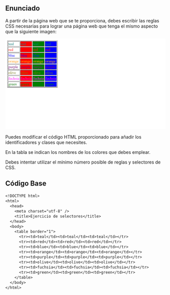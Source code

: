 
## Enunciado
A partir de la página web que se te proporciona, debes escribir las reglas CSS necesarias para lograr una página web que tenga el mismo aspecto que la siguiente imagen:

![Elemento html](selectores-2.png)

Puedes modificar el código HTML proporcionado para añadir los identificadores y clases que necesites.

En la tabla se indican los nombres de los colores que debes emplear.

Debes intentar utilizar el mínimo número posible de reglas y selectores de CSS.

## Código Base
````
<!DOCTYPE html>
<html>
  <head>
    <meta charset="utf-8" />
    <title>Ejercicio de selectores</title>
  </head>
  <body>
    <table border="1">
      <tr><td>teal</td><td>teal</td><td>teal</td></tr>
      <tr><td>red</td><td>red</td><td>red</td></tr>
      <tr><td>blue</td><td>blue</td><td>blue</td></tr>
      <tr><td>orange</td><td>orange</td><td>orange</td></tr>
      <tr><td>purple</td><td>purple</td><td>purple</td></tr>
      <tr><td>olive</td><td>olive</td><td>olive</td></tr>
      <tr><td>fuchsia</td><td>fuchsia</td><td>fuchsia</td></tr>
      <tr><td>green</td><td>green</td><td>green</td></tr>
    </table>
  </body>
</html>
````
